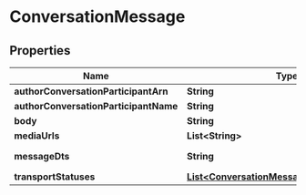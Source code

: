 

# ConversationMessage


## Properties

| Name | Type | Description | Notes |
|------------ | ------------- | ------------- | -------------|
|**authorConversationParticipantArn** | **String** |  |  [optional] |
|**authorConversationParticipantName** | **String** |  |  [optional] |
|**body** | **String** |  |  [optional] |
|**mediaUrls** | **List&lt;String&gt;** |  |  [optional] |
|**messageDts** | **String** | Message date/time |  [optional] |
|**transportStatuses** | [**List&lt;ConversationMessageTransportStatus&gt;**](ConversationMessageTransportStatus.md) |  |  [optional] |



